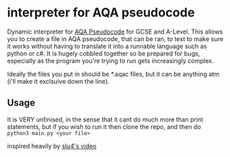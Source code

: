 # interpreter for AQA pseudocode

Dynamic interpreter for [AQA Pseudocode](https://filestore.aqa.org.uk/resources/computing/AQA-8525-NG-PC.PDF) for GCSE and A-Level.
This allows you to create a file in AQA pseudocode, that can be ran, to test to make sure it works without having to translate it into a runnable language such as python or c#.
It is hugely cobbled together so be prepared for bugs, especially as the program you're trying to run gets increasingly complex.

Ideally the files you put in should be *.aqac files, but it can be anything atm (i'll make it exclsuive down the line).

## Usage

It is VERY unfinised, in the sense that it cant do much more than print statements, but if you wish to run it then clone the repo, and then do `python3 main.py <your file>`

inspired heavily by [slu4's video](https://www.youtube.com/watch?v=LgsW0eGk-6U)
